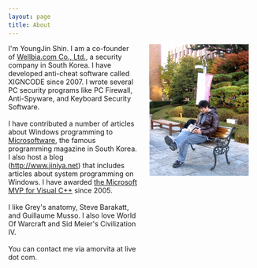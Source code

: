 ```yaml
---
layout: page
title: About
---
```


<div style="font-size:1em; vertical-align: top;">

<div style="display: inline-block; width: 52%; vertical-align: top;">
I'm YoungJin Shin. I am a co-founder of <a href="http://wwww.wellbia.com">Wellbia.com Co., Ltd.</a>, a security company in South Korea.
I have developed anti-cheat software called XIGNCODE since 2007. 
I wrote several PC security programs like PC Firewall, Anti-Spyware, and Keyboard Security Software. 
<br/>
<br/>
I have contributed a number of articles about Windows programming to <a href="http://www.imaso.co.kr">Microsoftware</a>, the famous programming magazine in South Korea. 
I also host a blog (<a href="http://www.jiniya.net">http://www.jiniya.net</a>) that includes articles about system programming on Windows.
I have awarded <a href="http://mvp.microsoft.com/ko-kr/mvp/YoungJin%20Shin-36705">the Microsoft MVP for Visual C++</a> since 2005. 
<br/>
<br/>
I like Grey's anatomy, Steve Barakatt, and Guillaume Musso. I also love World Of Warcraft and Sid Meier's Civilization IV.
<br/>
<br/>
You can contact me via amorvita at live dot com.
</div>

<div style="display: inline-block; margin-left: 20px; width: 40%; vertical-align: top;"><img src="/images/b.jpg"></div>

</div>

